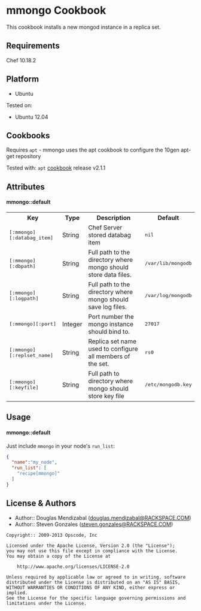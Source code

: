 mmongo Cookbook
===============

This cookbook installs a new mongod instance in a replica set.

Requirements
------------
Chef 10.18.2 

Platform
--------
- Ubuntu

Tested on:
- Ubuntu 12.04

Cookbooks
---------
Requires `apt` - mmongo uses the apt cookbook to configure the 10gen apt-get repository

Tested with:
`apt` [cookbook](https://github.com/opscode-cookbooks/apt/commit/b58c75536300794e5b5ffa8747fc9e6c48a4e5ce) release v2.1.1

Attributes
----------

#### mmongo::default
<table>
  <tr>
    <th>Key</th>
    <th>Type</th>
    <th>Description</th>
    <th>Default</th>
  </tr>
    <tr>
    <td><tt>[:mmongo][:databag_item]</tt></td>
    <td>String</td>
    <td>Chef Server stored databag item</td>
    <td><tt>nil</tt></td>
  </tr>
  <tr>
    <td><tt>[:mmongo][:dbpath]</tt></td>
    <td>String</td>
    <td>Full path to the directory where mongo should store data files.</td>
    <td><tt>/var/lib/mongodb</tt></td>
  </tr>
    <tr>
    <td><tt>[:mmongo][:logpath]</tt></td>
    <td>String</td>
    <td>Full path to the directory where mongo should save log files.</td>
    <td><tt>/var/log/mongodb</tt></td>
  </tr>
    <tr>
    <td><tt>[:mmongo][:port]</tt></td>
    <td>Integer</td>
    <td>Port number the mongo instance should bind to.</td>
    <td><tt>27017</tt></td>
  </tr>
    <tr>
    <td><tt>[:mmongo][:replset_name]</tt></td>
    <td>String</td>
    <td>Replica set name used to configure all members of the set.</td>
    <td><tt>rs0</tt></td>
  </tr>
    <tr>
    <td><tt>[:mmongo][:keyfile]</tt></td>
    <td>String</td>
    <td>Full path to directory where mongo should store key file</td>
    <td><tt>/etc/mongodb.key</tt></td>
  </tr>
</table>

Usage
-----
#### mmongo::default
Just include `mmongo` in your node's `run_list`:

```json
{
  "name":"my_node",
  "run_list": [
    "recipe[mmongo]"
  ]
}
```

License & Authors
-----------------
- Author:: Douglas Mendizabal (<douglas.mendizabal@RACKSPACE.COM>)
- Author:: Steven Gonzales (steven.gonzales@RACKSPACE.COM)

```text
Copyright:: 2009-2013 Opscode, Inc

Licensed under the Apache License, Version 2.0 (the "License");
you may not use this file except in compliance with the License.
You may obtain a copy of the License at

    http://www.apache.org/licenses/LICENSE-2.0

Unless required by applicable law or agreed to in writing, software
distributed under the License is distributed on an "AS IS" BASIS,
WITHOUT WARRANTIES OR CONDITIONS OF ANY KIND, either express or implied.
See the License for the specific language governing permissions and
limitations under the License.
```
